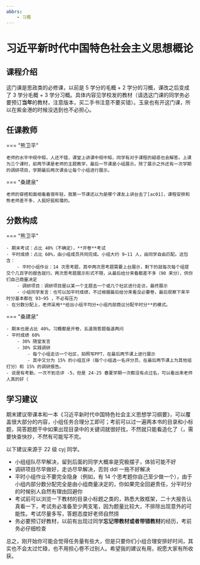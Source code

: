 ```yaml
---
abbrs:
    - 习概
---
```


# 习近平新时代中国特色社会主义思想概论

## 课程介绍

这门课是思政类的必修课，以前是 5 学分的毛概 + 2 学分的习概，课改之后变成了 3 学分毛概 + 3 学分习概。具体内容见学校发的教材（请选这门课的同学务必要预订**当年**的教材，注意版本，买二手书注意不要买错）。玉泉也有开这门课，所以在紫金港的时候没选到也不必担心。

## 任课教师

=== "熊卫平"

    老师的水平中规中矩，人还不错，课堂上讲课中规中矩，同学有对于课程的疑惑也会解答。上课为三个课时，前两节课是老师的主题教学，最后一节课是小组展示。除了展示之外还有一次学期的调研项目，学期最后两次课会让每个小组进行展示。

=== "桑建泉"

    老师的穿搭和面相看着很年轻，我第一节课还以为是哪个课友上讲台去了[ac01]，课程安排和熊老师差不多，人挺好挺和蔼的。

## 分数构成

=== "熊卫平"

    - 期末考试：占比 40%（不确定），**开卷**考试
    - 平时成绩：占比 60%，由小组成员共同完成。小组大约 9~11 人，由同学自由匹配。这包含：
        - 平时小组作业：14 次思考题，其中两次思考题需要上台展示，剩下的就每次每个组提交个几百字的报告就行。两次思考题展示形式不限，从最后给分来看都差不多（90 来分），供你们自己商量决定
        - 调研项目：调研项目是以某一个主题去一个或几个社区进行走访，最终展示
        - 小组同学发言：也可以加平时成绩，不过根据最后给分来看没必要卷，最后观察下来平时分基本都在 93~95 ，不必有压力
    - 在分数分配上，老师采用**给出小组平均分+小组内部商议分配平时分**的模式。

=== "桑建泉"

    - 期末也是占比 40%，习概都是开卷，五道简答题每道两问
    - 平时成绩 60%
        - 30% 随堂发言
        - 30% 实践调研
            - 每个小组走访一个社区，拍照写PPT，在最后两节课上进行展示
            - 其中又分为 15% 的小组互评（每个小组选一名评分员，在最后两节课上为其他组打分）和 15% 的调研报告。
    - 说是有考勤，一次不到总评 -5，但是 24-25 春夏学期一次都没有点过名，可以看出来老师人真的好（

## 学习建议

期末建议带课本和一本《习近平新时代中国特色社会主义思想学习纲要》，可以覆盖很大部分的内容，小组任务合理分工即可；考前可以过一遍两本书的目录和小标题，简答题题干中如果出现目录中的关键词就很好找，不然就只能看造化了（，需要快查快抄，不然有可能写不完。

以下建议来源于 22 级 cyj 同学。

* 小组组队尽早解决，留到后面的同学大概率是究极摆子，体验可能不好
* 调研项目尽早做好，走访尽早解决，否则 ddl 一拖不好解决
* 平时小组作业不要完全隐身（例如，有 14 个思考题你自己至少做一个），由于小组内部分数分配完全是由小组商量决定的，你如果完全回避责任，分平时分的时候别人自然有理由回避你
* 考试前可以浏览一下教材的目录小标题之类的，熟悉大致框架，二十大报告认真看一下，考试务必准备至少两支笔，因为题量比较大，不排除出现意外的可能性。考试尽量多写，答题态度好老师自然捞
* 务必要预订好教材，以前有出现过同学**忘记带教材或者带错教材**的经历，考前务必仔细检查

总之，刚开始你可能会觉得任务量有些大，但是只要你们小组合理安排好时间，其实也不会太过忙碌，也不用担心卷不过别人。希望我的建议有用，祝愿大家有所收获。